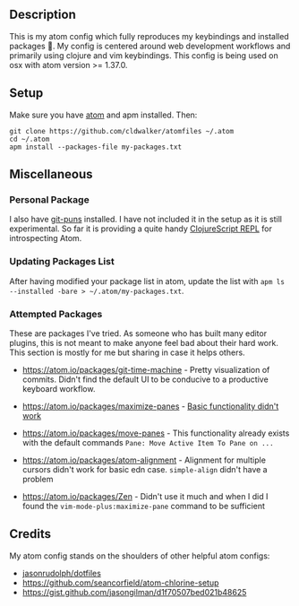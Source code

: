 ## Description
This is my atom config which fully reproduces my keybindings and installed packages 🎉. My config is
centered around web development workflows and primarily using clojure and vim keybindings. This config is
being used on osx with atom version >= 1.37.0.

## Setup

Make sure you have [atom](https://atom.io/) and apm installed. Then:

```
git clone https://github.com/cldwalker/atomfiles ~/.atom
cd ~/.atom
apm install --packages-file my-packages.txt
```

## Miscellaneous

### Personal Package
I also have [git-puns](https://github.com/cldwalker/git-puns) installed. I have not included it in the setup as it is still experimental. So far it is providing a quite handy [ClojureScript REPL](https://github.com/cldwalker/git-puns#repl-features) for introspecting Atom.

### Updating Packages List
After having modified your package list in atom, update the list with `apm ls --installed -bare > ~/.atom/my-packages.txt`.

### Attempted Packages
These are packages I've tried. As someone who has built many editor plugins, this is not meant to make anyone feel bad about their hard work. This section is mostly for me but sharing in case it helps others.

* https://atom.io/packages/git-time-machine - Pretty visualization of commits. Didn't find the default UI to be conducive to a productive keyboard workflow.
* https://atom.io/packages/maximize-panes - [Basic functionality didn't work](https://github.com/santip/maximize-panes/issues/23)

* https://atom.io/packages/move-panes - This functionality already exists with the default commands `Pane: Move Active Item To Pane on ...`
* https://atom.io/packages/atom-alignment - Alignment for multiple cursors didn't work for basic edn case. `simple-align` didn't have a problem
* https://atom.io/packages/Zen - Didn't use it much and when I did I found the `vim-mode-plus:maximize-pane` command to be sufficient

## Credits

My atom config stands on the shoulders of other helpful atom configs:
* [jasonrudolph/dotfiles](https://github.com/jasonrudolph/dotfiles/tree/master/atom)
* https://github.com/seancorfield/atom-chlorine-setup
* https://gist.github.com/jasongilman/d1f70507bed021b48625
